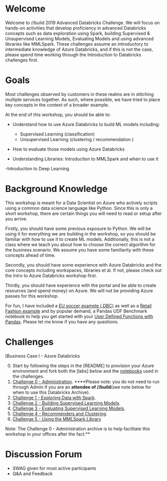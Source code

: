 # Welcome

Welcome to //build 2019 Advanced Databricks Challenge. We will focus on hands-on activities that develop proficiency in advanced Databricks concepts such as data exploration using Spark, building Supervised & Unsupervised Learning Models, Evaluating Models and using advanced libraries like MMLSpark. These challenges assume an introductory to intermediate knowledge of Azure Databricks, and if this is not the case, please spend time working through the Introduction to Databricks challenges first.

# Goals

Most challenges observed by customers in these realms are in stitching multiple services together. As such, where possible, we have tried to place key concepts in the context of a broader example. 

At the end of this workshop, you should be able to:

- Understand how to use Azure Databricks to build ML models including:
	- Supervised Learning (classification)
  	- Unsupervised Learning (clustering / recommendation )
- How to evaluate those models using Azure Databricks

- Understanding Libraries: Introduction to MMLSpark and when to use it

-Introduction to Deep Learning

# Background Knowledge

This workshop is meant for a Data Scientist on Azure who actively scripts using a common data science language like Python. Since this is only a short workshop, there are certain things you will need to read or setup after you arrive.

Firstly, you should have some previous exposure to Python. We will be using it for everything we are building in the workshop, so you should be familiar with how to use it to create ML models. Additionally, this is not a class where we teach you about how to choose the correct algorithm for the business scenario. We assume you have some familiarity with these concepts ahead of time.

Secondly, you should have some experience with Azure Databricks and the core concepts including workspaces, libraries et al. If not, please check out the Intro to Azure Databricks workshop first.

Thirdly, you should have experience with the portal and be able to create resources (and spend money) on Azure. We will not be providing Azure passes for this workshop.

For fun, I have included a [EU soccer example (.DBC)](european-soccer-events.dbc) as well as a [Retail Fashion example](https://github.com/annedroid/Ready2019_AA_AI319/blob/master/ChallengeExCr_%20Tensorflow%20using%20Fashion.ipynb) and by popular demand, a Pandas UDF Benchmark notebook to help you get started with your [User Defined Functions with Pandas](https://github.com/annedroid/Ready2019_AA_AI319/blob/master/Pandas%20UDFs%20Benchmark.ipynb). Please let me know if you have any questions.
 

# Challenges


[Business Case I - Azure Databricks


0. Start by following the steps in the [README] to provision your Azure environment and fork both the [labs] *below* and the [notebooks](./labs_notebooks) used in the challenges.
0. [Challenge 0 - Administration](./OtherExamples/administration.dbc). ****Please note: you do not need to run through Admin if you are an **attendee of //build**(see note below for when to use this Databricks Archive). 
1. [Challenge 1 - Exploring Data with Spark](Lab%201%20-%20Exploring%20Data%20with%20Spark.pdf).
2. [Challenge 2 - Building Supervised Learning Models](Lab%202%20-%20Building%20Supervised%20Learning%20Models.pdf).
3. [Challenge 3 - Evaluating Supervised Learning Models](Lab%203%20-%20Evaluating%20Supervised%20Learning%20Models.pdf).
4. [Challenge 4 - Recommenders and Clustering](Lab%204%20-%20Recommenders%20and%20Clustering.pdf). 
5. [Challenge 5 - Using the MMLSpark Library](Lab%205%20-%20Using%20the%20MMLSpark%20Library.pdf)

 
  
 Note: The Challenge 0 - Administration archive is to help facilitate this workshop in your offices after the fact.**



# Discussion Forum

  
  
  -  SWAG given for most active participants
  -  Q&A and Feedback 


